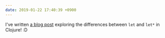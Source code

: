 ```yaml
---
date: 2019-01-22 17:40:39 +0900
---
```

I've written [a blog post](http://articles.inqk.net/2019/01/22/what-is-let.html) exploring the differences between `let` and `let*` in Clojure! :D
